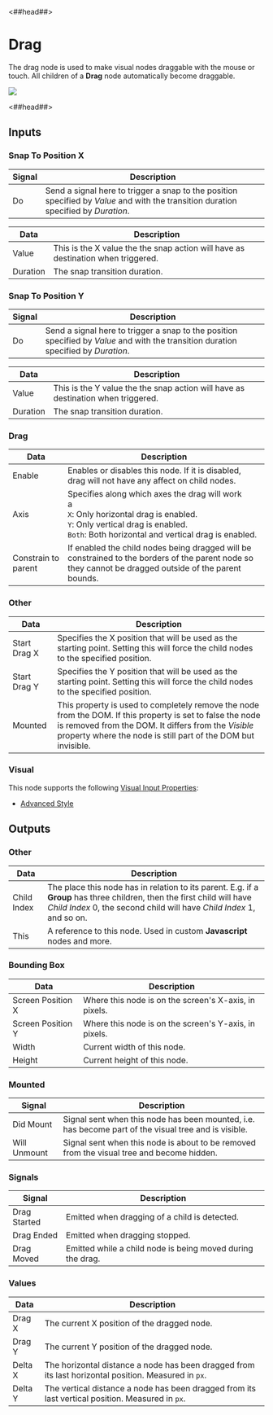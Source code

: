 <##head##>
# Drag

The drag node is used to make visual nodes draggable with the mouse or touch. All children of a **Drag** node automatically become draggable.

<div class="ndl-image-with-background l">
    <img src="/nodes/utilities/drag/drag.png" class="ndl-image"></img>
</div>

<##head##>
## Inputs

### Snap To Position X

| Signal                             | Description                                                                                                                         |
| ---------------------------------- | ----------------------------------------------------------------------------------------------------------------------------------- |
| <span class="ndl-signal">Do</span> | Send a signal here to trigger a snap to the position specified by _Value_ and with the transition duration specified by _Duration_. |

| Data                                   | Description                                                                      |
| -------------------------------------- | -------------------------------------------------------------------------------- |
| <span class="ndl-data">Value</span>    | This is the X value the the snap action will have as destination when triggered. |
| <span class="ndl-data">Duration</span> | The snap transition duration.                                                    |

### Snap To Position Y

| Signal                             | Description                                                                                                                         |
| ---------------------------------- | ----------------------------------------------------------------------------------------------------------------------------------- |
| <span class="ndl-signal">Do</span> | Send a signal here to trigger a snap to the position specified by _Value_ and with the transition duration specified by _Duration_. |

| Data                                   | Description                                                                      |
| -------------------------------------- | -------------------------------------------------------------------------------- |
| <span class="ndl-data">Value</span>    | This is the Y value the the snap action will have as destination when triggered. |
| <span class="ndl-data">Duration</span> | The snap transition duration.                                                    |

### Drag

| Data                                              | Description                                                                                                                                                                                |
| ------------------------------------------------- | ------------------------------------------------------------------------------------------------------------------------------------------------------------------------------------------ |
| <span class="ndl-data">Enable</span>              | Enables or disables this node. If it is disabled, drag will not have any affect on child nodes.                                                                                            |
| <span class="ndl-data">Axis</span>                | Specifies along which axes the drag will work<br/>a<br/>`X`: Only horizontal drag is enabled.<br/>`Y`: Only vertical drag is enabled.<br/>`Both`: Both horizontal and vertical drag is enabled. |
| <span class="ndl-data">Constrain to parent</span> | If enabled the child nodes being dragged will be constrained to the borders of the parent node so they cannot be dragged outside of the parent bounds.                                     |

### Other

| Data                                       | Description                                                                                                                                                                                                                        |
| ------------------------------------------ | ---------------------------------------------------------------------------------------------------------------------------------------------------------------------------------------------------------------------------------- |
| <span class="ndl-data">Start Drag X</span> | Specifies the X position that will be used as the starting point. Setting this will force the child nodes to the specified position.                                                                                               |
| <span class="ndl-data">Start Drag Y</span> | Specifies the Y position that will be used as the starting point. Setting this will force the child nodes to the specified position.                                                                                               |
| <span class="ndl-data">Mounted</span>      | This property is used to completely remove the node from the DOM. If this property is set to false the node is removed from the DOM. It differs from the _Visible_ property where the node is still part of the DOM but invisible. |

### Visual

This node supports the following [Visual Input Properties](../shared-props/inputs/visual-input-properties):

-   [Advanced Style](../shared-props/inputs/visual-input-properties#advanced-style)

## Outputs

### Other

| Data                                      | Description                                                                                                                                                                                       |
| ----------------------------------------- | ------------------------------------------------------------------------------------------------------------------------------------------------------------------------------------------------- |
| <span class="ndl-data">Child Index</span> | The place this node has in relation to its parent. E.g. if a **Group** has three children, then the first child will have _Child Index_ 0, the second child will have _Child Index_ 1, and so on. |
| <span class="ndl-data">This</span>        | A reference to this node. Used in custom **Javascript** nodes and more.                                                                                                                           |

### Bounding Box

| Data                                            | Description                                           |
| ----------------------------------------------- | ----------------------------------------------------- |
| <span class="ndl-data">Screen Position X</span> | Where this node is on the screen's X-axis, in pixels. |
| <span class="ndl-data">Screen Position Y</span> | Where this node is on the screen's Y-axis, in pixels. |
| <span class="ndl-data">Width</span>             | Current width of this node.                           |
| <span class="ndl-data">Height</span>            | Current height of this node.                          |

### Mounted

| Signal                                       | Description                                                                                          |
| -------------------------------------------- | ---------------------------------------------------------------------------------------------------- |
| <span class="ndl-signal">Did Mount</span>    | Signal sent when this node has been mounted, i.e. has become part of the visual tree and is visible. |
| <span class="ndl-signal">Will Unmount</span> | Signal sent when this node is about to be removed from the visual tree and become hidden.            |

### Signals

| Signal                                       | Description                                                |
| -------------------------------------------- | ---------------------------------------------------------- |
| <span class="ndl-signal">Drag Started</span> | Emitted when dragging of a child is detected.              |
| <span class="ndl-signal">Drag Ended</span>   | Emitted when dragging stopped.                             |
| <span class="ndl-signal">Drag Moved</span>   | Emitted while a child node is being moved during the drag. |

### Values

| Data                                  | Description                                                                                          |
| ------------------------------------- | ---------------------------------------------------------------------------------------------------- |
| <span class="ndl-data">Drag X</span>  | The current X position of the dragged node.                                                          |
| <span class="ndl-data">Drag Y</span>  | The current Y position of the dragged node.                                                          |
| <span class="ndl-data">Delta X</span> | The horizontal distance a node has been dragged from its last horizontal position. Measured in `px`. |
| <span class="ndl-data">Delta Y</span> | The vertical distance a node has been dragged from its last vertical position. Measured in `px`.     |
